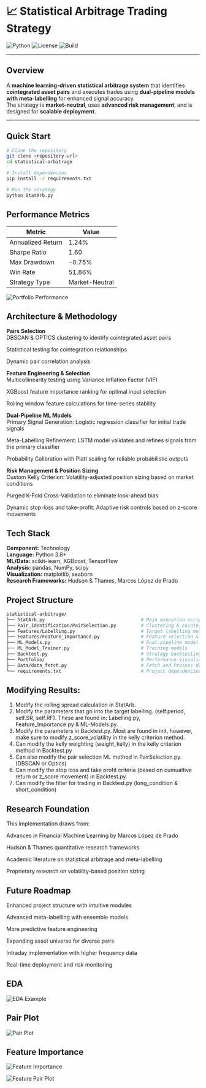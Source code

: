 # 📈 Statistical Arbitrage Trading Strategy

![Python](https://img.shields.io/badge/Python-3.8+-blue.svg)
![License](https://img.shields.io/badge/License-MIT-green.svg)
![Build](https://img.shields.io/badge/build-passing-brightgreen.svg)

---

## Overview  
A **machine learning-driven statistical arbitrage system** that identifies **cointegrated asset pairs** and executes trades using **dual-pipeline models with meta-labelling** for enhanced signal accuracy.  
The strategy is **market-neutral**, uses **advanced risk management**, and is designed for **scalable deployment**.

---

## Quick Start

```bash
# Clone the repository
git clone <repository-url>
cd statistical-arbitrage

# Install dependencies
pip install -r requirements.txt

# Run the strategy
python StatArb.py
```

## Performance Metrics

| Metric             | Value          |
|--------------------|----------------|
| Annualized Return  | 1.24%          |
| Sharpe Ratio       | 1.60           |
| Max Drawdown       | -0.75%         |
| Win Rate           | 51.86%         |
| Strategy Type      | Market-Neutral |

![Portfolio Performance](Portfolio/Portfolio_Performance_Visualization.png)

## Architecture & Methodology
**Pairs Selection** <br />
DBSCAN & OPTICS clustering to identify cointegrated asset pairs

Statistical testing for cointegration relationships

Dynamic pair correlation analysis

**Feature Engineering & Selection** <br />
Multicollinearity testing using Variance Inflation Factor (VIF)

XGBoost feature importance ranking for optimal input selection

Rolling window feature calculations for time-series stability

**Dual-Pipeline ML Models** <br />
Primary Signal Generation: Logistic regression classifier for initial trade signals

Meta-Labelling Refinement: LSTM model validates and refines signals from the primary classifier

Probability Calibration with Platt scaling for reliable probabilistic outputs

**Risk Management & Position Sizing** <br />
Custom Kelly Criterion: Volatility-adjusted position sizing based on market conditions

Purged K-Fold Cross-Validation to eliminate look-ahead bias

Dynamic stop-loss and take-profit: Adaptive risk controls based on z-score movements

## Tech Stack
**Component:**	Technology <br />
**Language:**	Python 3.8+ <br />
**ML/Data:**	scikit-learn, XGBoost, TensorFlow <br />
**Analysis:**	pandas, NumPy, scipy <br />
**Visualization:**	matplotlib, seaborn <br />
**Research Frameworks:**	Hudson & Thames, Marcos López de Prado <br />

## Project Structure
```bash
statistical-arbitrage/
├── StatArb.py                                   # Main execution script
├── Pair_Identification/PairSelection.py         # Clustering & cointegration testing
├── Features/Labelling.py                        # Target labelling methodology
├── Features/Feature_Importance.py               # Feature selection & VIF testing
├── ML_Models.py                                 # Dual-pipeline model implementation
├── ML_Model_Trainer.py                          # Training models
├── Backtest.py                                  # Strategy backtesting & performance
├── Portfolio/                                   # Performance visualizations
├── Data/data_fetch.py                           # Fetch and Process data from CSV
└── requirements.txt                             # Project dependencies
```

## Modifying Results:

1. Modify the rolling spread calculation in StatArb.
2. Modify the parameters that go into the target labelling. (self.period, self.SR, self.RF). These are found in: Labelling.py, Feature_Importance.py & ML-Models.py.
3. Modify the parameters in Backtest.py. Most are found in init, however, make sure to modify z_score_volatility in the kelly criterion method. 
4. Can modify the kelly weighting (weight_kelly) in the kelly criterion method in Backtest.py 
5. Can also modify the pair selection ML method in PairSelection.py. (DBSCAN or Optics) 
6. Can modify the stop loss and take profit criteria (based on cumualtive return or z_score movement) in Backtest.py. 
7. Can modify the filter for trading in Backtest.py (long_condition & short_condition)

## Research Foundation
This implementation draws from:

Advances in Financial Machine Learning by Marcos López de Prado

Hudson & Thames quantitative research frameworks

Academic literature on statistical arbitrage and meta-labelling

Proprietary research on volatility-based position sizing

## Future Roadmap
Enhanced project structure with intuitive modules

Advanced meta-labelling with ensemble models

More predictive feature engineering

Expanding asset universe for diverse pairs

Intraday implementation with higher frequency data

Real-time deployment and risk monitoring

## EDA

![EDA Example](plots/EDA/ABN_NA_Equity_BPSO_IM_Equity_EDA.png)

## Pair Plot

![Pair Plot](plots/Pair_Plot/tsne_visualization.png)

## Feature Importance

![Feature Importance](plots/Feature_Importance/ACA_FP_Equity_BBVA_SQ_Equity_feature_importance.png)

![Feature Pair Plot](plots/Feature_Importance/ACA_FP_Equity_BBVA_SQ_Equity_pairplot.png)
